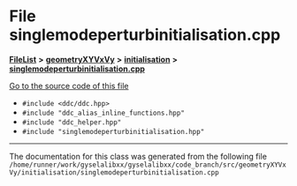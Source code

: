

# File singlemodeperturbinitialisation.cpp



[**FileList**](files.md) **>** [**geometryXYVxVy**](dir_e4674dab6493cf35bbeb1b23e7fbbddd.md) **>** [**initialisation**](dir_51031f497920158ed20948cdaeaff0bc.md) **>** [**singlemodeperturbinitialisation.cpp**](geometryXYVxVy_2initialisation_2singlemodeperturbinitialisation_8cpp.md)

[Go to the source code of this file](geometryXYVxVy_2initialisation_2singlemodeperturbinitialisation_8cpp_source.md)



* `#include <ddc/ddc.hpp>`
* `#include "ddc_alias_inline_functions.hpp"`
* `#include "ddc_helper.hpp"`
* `#include "singlemodeperturbinitialisation.hpp"`


































































------------------------------
The documentation for this class was generated from the following file `/home/runner/work/gyselalibxx/gyselalibxx/code_branch/src/geometryXYVxVy/initialisation/singlemodeperturbinitialisation.cpp`

